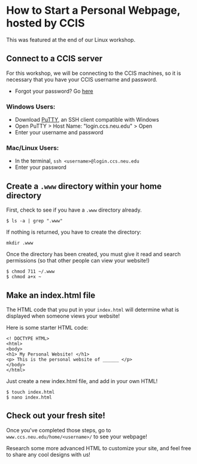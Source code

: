 # How to Start a Personal Webpage, hosted by CCIS

This was featured at the end of our Linux workshop.


## Connect to a CCIS server

For this workshop, we will be connecting to the CCIS machines, so it is necessary that you have your CCIS username and password. 
- Forgot your password? Go [here](https://my.ccs.neu.edu/forgot/password)

### Windows Users:
- Download [PuTTY](https://www.chiark.greenend.org.uk/~sgtatham/putty/latest.html), an SSH client compatible with Windows
- Open PuTTY > Host Name: "login.ccs.neu.edu" > Open
- Enter your username and password

### Mac/Linux Users:
- In the terminal, `ssh <username>@login.ccs.neu.edu`
- Enter your password


## Create a `.www` directory within your home directory

First, check to see if you have a `.www` directory already.

```$ ls -a | grep ".www"```

If nothing is returned, you have to create the directory: 

`mkdir .www`

Once the directory has been created, you must give it read and search permissions (so that other people can view your website!)

```
$ chmod 711 ~/.www
$ chmod a+x ~
```

## Make an index.html file

The HTML code that you put in your `index.html` will determine what is displayed when someone views your website!

Here is some starter HTML code:

```
<! DOCTYPE HTML>
<html>
<body>
<h1> My Personal Website! </h1>
<p> This is the personal website of ______ </p>
</body>
</html>
```

Just create a new index.html file, and add in your own HTML!

```
$ touch index.html
$ nano index.html
```

## Check out your fresh site!

Once you've completed those steps, go to `www.ccs.neu.edu/home/<username>/` to see your webpage!

Research some more advanced HTML to customize your site, and feel free to share any cool designs with us!

